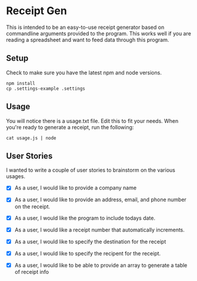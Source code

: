 # Receipt Gen

This is intended to be an easy-to-use receipt generator based on commandline arguments provided to the program. This works well if you are reading a spreadsheet and want to feed data through this program.


## Setup

Check to make sure you have the latest npm and node versions.

```
npm install
cp .settings-example .settings
```

## Usage

You will notice there is a usage.txt file. Edit this to fit your needs. When you're ready to generate a receipt, run the following:

```
cat usage.js | node
```

## User Stories

I wanted to write a couple of user stories to brainstorm on the various usages.

- [x] As a user, I would like to provide a company name

- [x] As a user, I would like to provide an address, email, and phone number on the receipt.

- [x] As a user, I would like the program to include todays date.

- [x] As a user, I would like a receipt number that automatically increments.

- [x] As a user, I would like to specify the destination for the receipt

- [x] As a user, I would like to specify the recipent for the receipt.

- [x] As a user, I would like to be able to provide an array to generate a table of receipt info

